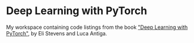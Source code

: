# Deep Learning with PyTorch

My workspace containing code listings from the book ["Deep Learning with
PyTorch"](https://www.manning.com/books/deep-learning-with-pytorch), by Eli
Stevens and Luca Antiga.
